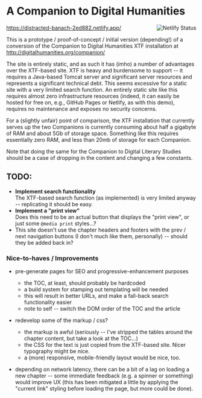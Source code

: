 # A Companion to Digital Humanities
<a href="https://app.netlify.com/sites/distracted-banach-2ed882/deploys"><img src="https://api.netlify.com/api/v1/badges/957c205d-5a3b-4b3b-9293-23607c822765/deploy-status" align="right" alt="Netlify Status"></a>
https://distracted-banach-2ed882.netlify.app/

This is a prototype / proof-of-concept / initial version (depending!) of a conversion of the Companion to Digital Humanities XTF installation at http://digitalhumanities.org/companion/

The site is entirely static, and as such it has (imho) a number of advantages over the XTF-based site.  XTF is heavy and burdensome to support -- it requires a Java-based Tomcat server and significant server resources and represents a significant technical debt.  This seems excessive for a static site with a very limited search function.  An entirely static site like this requires almost zero infrastructure resources (indeed, it can easily be hosted for free on, e.g., GitHub Pages or Netlify, as with this demo), requires no maintenance and exposes no security concerns.

For a (slightly unfair) point of comparison, the XTF installation that currently serves up the two Companions is currently consuming about half a gigabyte of RAM and about 5Gb of storage space.  Something like this requires essentially zero RAM, and less than 20mb of storage for each Companion.

Note that doing the same for the Companion to Digital Literary Studies should be a case of dropping in the content and changing a few constants.


## TODO:
* **Implement search functionality**  
  The XTF-based search function (as implemented) is very limited anyway -- replicating it should be easy.
* **Implement a "print view"**  
  Does this need to be an actual button that displays the "print view", or just some `@media print` styles...?
* This site doesn't use the chapter headers and footers with the prev / next navigation buttons (I don't much like them, personally) -- should they be added back in?

### Nice-to-haves / Improvements
* pre-generate pages for SEO and progressive-enhancement purposes
  * the TOC, at least, should probably be hardcoded
  * a build system for stamping out templating will be needed
  * this will result in better URLs, and make a fall-back search functionality easier
  * note to self -- switch the DOM order of the TOC and the article

* redevelop some of the markup / css?
  * the markup is awful (seriously -- I've stripped the tables around the chapter content, but take a look at the TOC...)
  * the CSS for the text is just copied from the XTF-based site.  Nicer typography might be nice.
  * a (more) responsive, mobile-friendly layout would be nice, too.

* depending on network latency, there can be a bit of a lag on loading a new chapter -- some immediate feedback (e.g. a spinner or something) would improve UX (this has been mitigated a little by applying the "current link" styling before loading the page, but more could be done).
